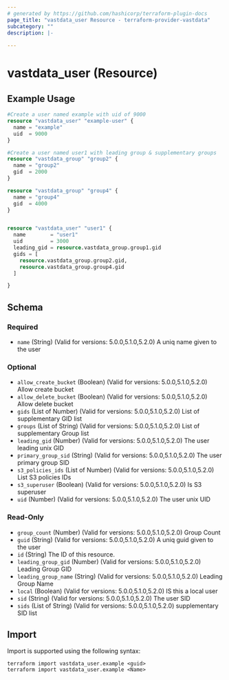 ```yaml
---
# generated by https://github.com/hashicorp/terraform-plugin-docs
page_title: "vastdata_user Resource - terraform-provider-vastdata"
subcategory: ""
description: |-
  
---
```


# vastdata_user (Resource)



## Example Usage

```terraform
#Create a user named example with uid of 9000
resource "vastdata_user" "example-user" {
  name = "example"
  uid  = 9000
}

#Create a user named user1 with leading group & supplementary groups
resource "vastdata_group" "group2" {
  name = "group2"
  gid  = 2000
}

resource "vastdata_group" "group4" {
  name = "group4"
  gid  = 4000
}


resource "vastdata_user" "user1" {
  name        = "user1"
  uid         = 3000
  leading_gid = resource.vastdata_group.group1.gid
  gids = [
    resource.vastdata_group.group2.gid,
    resource.vastdata_group.group4.gid
  ]

}
```

<!-- schema generated by tfplugindocs -->
## Schema

### Required

- `name` (String) (Valid for versions: 5.0.0,5.1.0,5.2.0) A uniq name given to the user

### Optional

- `allow_create_bucket` (Boolean) (Valid for versions: 5.0.0,5.1.0,5.2.0) Allow create bucket
- `allow_delete_bucket` (Boolean) (Valid for versions: 5.0.0,5.1.0,5.2.0) Allow delete bucket
- `gids` (List of Number) (Valid for versions: 5.0.0,5.1.0,5.2.0) List of supplementary GID list
- `groups` (List of String) (Valid for versions: 5.0.0,5.1.0,5.2.0) List of supplementary Group list
- `leading_gid` (Number) (Valid for versions: 5.0.0,5.1.0,5.2.0) The user leading unix GID
- `primary_group_sid` (String) (Valid for versions: 5.0.0,5.1.0,5.2.0) The user primary group SID
- `s3_policies_ids` (List of Number) (Valid for versions: 5.0.0,5.1.0,5.2.0) List S3 policies IDs
- `s3_superuser` (Boolean) (Valid for versions: 5.0.0,5.1.0,5.2.0) Is S3 superuser
- `uid` (Number) (Valid for versions: 5.0.0,5.1.0,5.2.0) The user unix UID

### Read-Only

- `group_count` (Number) (Valid for versions: 5.0.0,5.1.0,5.2.0) Group Count
- `guid` (String) (Valid for versions: 5.0.0,5.1.0,5.2.0) A uniq guid given to the user
- `id` (String) The ID of this resource.
- `leading_group_gid` (Number) (Valid for versions: 5.0.0,5.1.0,5.2.0) Leading Group GID
- `leading_group_name` (String) (Valid for versions: 5.0.0,5.1.0,5.2.0) Leading Group Name
- `local` (Boolean) (Valid for versions: 5.0.0,5.1.0,5.2.0) IS this a local user
- `sid` (String) (Valid for versions: 5.0.0,5.1.0,5.2.0) The user SID
- `sids` (List of String) (Valid for versions: 5.0.0,5.1.0,5.2.0) supplementary SID list

## Import

Import is supported using the following syntax:

```shell
terraform import vastdata_user.example <guid>
terraform import vastdata_user.example <Name>
```
